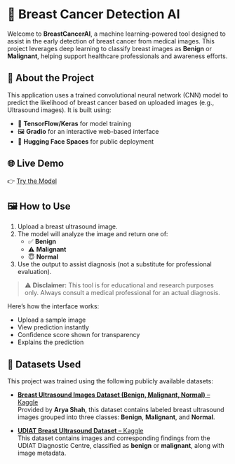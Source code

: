# 🧠 Breast Cancer Detection AI

Welcome to **BreastCancerAI**, a machine learning-powered tool designed to assist in the early detection of breast cancer from medical images. This project leverages deep learning to classify breast images as **Benign** or **Malignant**, helping support healthcare professionals and awareness efforts.

## 🔬 About the Project

This application uses a trained convolutional neural network (CNN) model to predict the likelihood of breast cancer based on uploaded images (e.g., Ultrasound images). It is built using:

- 🧠 **TensorFlow/Keras** for model training
- 🖼️ **Gradio** for an interactive web-based interface
- 🚀 **Hugging Face Spaces** for public deployment

## 🌐 Live Demo

👉 [Try the Model](https://huggingface.co/spaces/SoumiliSaha/BreastCancerAI)

## 🖼️ How to Use

1. Upload a breast ultrasound image.
2. The model will analyze the image and return one of:
   - ✅ **Benign**
   - ⚠️ **Malignant**
   - 😇 **Normal**
3. Use the output to assist diagnosis (not a substitute for professional evaluation).

> ⚠️ **Disclaimer:** This tool is for educational and research purposes only. Always consult a medical professional for an actual diagnosis.


Here’s how the interface works:

- Upload a sample image
- View prediction instantly
- Confidence score shown for transparency
- Explains the prediction

  
 ## 📃 Datasets Used

This project was trained using the following publicly available datasets:

- [**Breast Ultrasound Images Dataset (Benign, Malignant, Normal)** – Kaggle](https://www.kaggle.com/datasets/aryashah2k/breast-ultrasound-images-dataset)  
  Provided by **Arya Shah**, this dataset contains labeled breast ultrasound images grouped into three classes: **Benign**, **Malignant**, and **Normal**.

- [**UDIAT Breast Ultrasound Dataset** – Kaggle](https://www.kaggle.com/datasets/jarintasnim090/udiat-data)  
  This dataset contains images and corresponding findings from the UDIAT Diagnostic Centre, classified as **benign** or **malignant**, along with image metadata.

